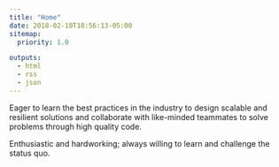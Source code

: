 ```yaml
---
title: "Home"
date: 2018-02-10T18:56:13-05:00
sitemap:
  priority: 1.0

outputs:
  - html
  - rss
  - json
---
```


Eager to learn the best practices in the industry to design scalable and resilient solutions and collaborate with like-minded teammates to solve problems through high quality code.

Enthusiastic and hardworking; always willing to learn and challenge the status quo.